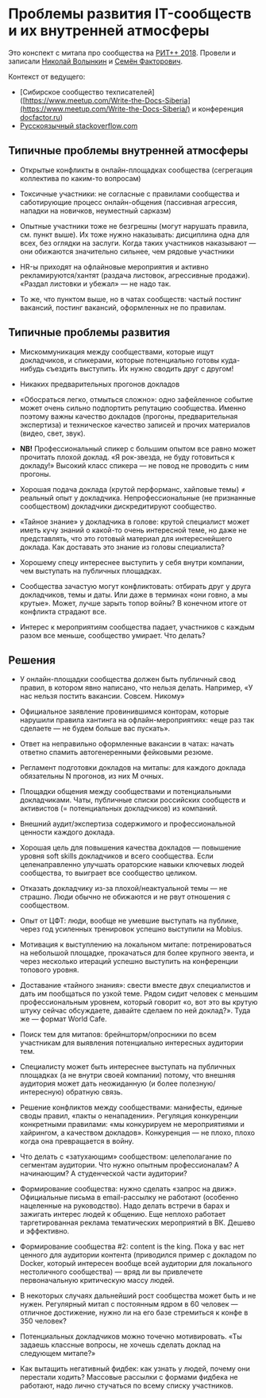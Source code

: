 # Проблемы развития IT-сообществ и их внутренней атмосферы

Это конспект с митапа про сообщества на [РИТ++ 2018](http://ritfest.ru/moscow/2018). Провели и записали [Николай Волынкин](http://nick.volynkin.gitlab.io) и [Семён Факторович](http://documentat.io).

Контекст от ведущего:

* [Сибирское сообщество техписателей]([https://www.meetup.com/Write-the-Docs-Siberia](https://www.meetup.com/Write-the-Docs-Siberia/) и конференция [docfactor.ru](http://docfactor.ru))
* [Русскоязычный stackoverflow.com](https://ru.stackoverflow.com/)

## Типичные проблемы внутренней атмосферы

* Открытые конфликты в онлайн-площадках сообщества (сегрегация коллектива по каким-то вопросам)

* Токсичные участники: не согласные с правилами сообщества и саботирующие процесс онлайн-общения (пассивная агрессия, нападки на новичков, неуместный сарказм)

* Опытные участники тоже не безгрешны (могут нарушать правила, см. пункт выше). Их тоже нужно наказывать: дисциплина одна для всех, без оглядки на заслуги. Когда таких участников наказывают — они обижаются значительно сильнее, чем рядовые участники

* HR-ы приходят на офлайновые мероприятия и активно рекламируются/хантят (раздача листовок, агрессивные продажи). «Раздал листовки и убежал» — не надо так.

* То же, что пунктом выше, но в чатах сообществ: частый постинг вакансий, постинг вакансий, оформленных не по правилам.

## Типичные проблемы развития

* Мискоммуникация между сообществами, которые ищут докладчиков, и спикерами, которые потенциально готовы куда-нибудь съездить выступить. Их нужно сводить друг с другом!

* Никаких предварительных прогонов докладов

* «Обосраться легко, отмыться сложно»: одно зафейленное событие может очень сильно подпортить репутацию сообщества. Именно поэтому важны качество докладов (прогоны, предварительная экспертиза) и техническое качество записей и прочих материалов (видео, свет, звук).

* **NB!** Профессиональный спикер с большим опытом все равно может прочитать плохой доклад. «Я рок-звезда, не буду готовиться к докладу!» Высокий класс спикера — не повод не проводить с ним прогоны.

* Хорошая подача доклада (крутой перформанс, хайповые темы) ≠ реальный опыт у докладчика. Непрофессиональные (не признанные сообществом) докладчики дискредитируют сообщество.

* «Тайное знание» у докладчика в голове: крутой специалист может иметь кучу знаний о какой-то очень интересной теме, но даже не представлять, что это готовый материал для интереснейшего доклада. Как доставать это знание из головы специалиста?

* Хорошему спецу интереснее выступить у себя внутри компании, чем выступать на публичных площадках.

* Сообщества зачастую могут конфликтовать: отбирать друг у друга докладчиков, темы и даты. Или даже в терминах «они говно, а мы крутые». Может, лучше зарыть топор войны? В конечном итоге от конфликта страдают все. 

* Интерес к мероприятиям сообщества падает, участников с каждым разом все меньше, сообщество умирает. Что делать?


## Решения

* У онлайн-площадки сообщества должен быть публичный свод правил, в котором явно написано, что нельзя делать. Например, «У нас нельзя постить вакансии. Совсем. Никому»

* Официальное заявление провинившимся конторам, которые нарушили правила хантинга на офлайн-мероприятиях: «еще раз так сделаете — не будем больше вас пускать».

* Ответ на неправильно оформленные вакансии в чатах: начать ответно спамить автогенеренными фейковыми резюме.

* Регламент подготовки докладов на митапы: для каждого доклада обязательны N прогонов, из них M очных.

* Площадки общения между сообществами и потенциальными докладчиками. Чаты, публичные списки российских сообществ и активистов (= потенциальных докладчиков) из компаний.

* Внешний аудит/экспертиза содержимого и профессиональной ценности каждого доклада. 

* Хорошая цель для повышения качества докладов — повышение уровня soft skills докладчиков и всего сообщества. Если целенаправленно улучшать ораторские навыки ключевых людей сообщества, то выиграет все сообщество целиком.

* Отказать докладчику из-за плохой/неактуальной темы — не страшно. Люди обычно не обижаются и не рвут отношения с сообществом.

* Опыт от ЦФТ: люди, вообще не умевшие выступать на публике, через год усиленных тренировок успешно выступили на Mobius.

* Мотивация к выступлению на локальном митапе: потренироваться на небольшой площадке, прокачаться для более крупного эвента, и через несколько итераций успешно выступить на конференции топового уровня.

* Доставание «тайного знания»: свести вместе двух специалистов и дать им пообщаться по узкой теме. Рядом сидит человек с меньшим профессиональным уровнем, который говорит «о, вот это вы крутую штуку сейчас обсуждаете, давайте сделаем по ней доклад?». Туда же — формат World Cafe.

* Поиск тем для митапов: брейншторм/опросники по всем участникам для выявления потенциально интересных аудитории тем.

* Специалисту может быть интереснее выступать на публичных площадках (а не внутри своей компании) потому, что внешняя аудитория может дать неожиданную (и более полезную/интересную) обратную связь.

* Решение конфликтов между сообществами: манифесты, единые своды правил, «пакты о ненападении». Регуляция конкуренции конкретными правилами: «мы конкурируем не мероприятиями и хайрингом, а качеством докладов». Конкуренция — не плохо, плохо когда она превращается в войну.

* Что делать с «затухающим» сообществом: целеполагание по сегментам аудитории. Что нужно опытным профессионалам? А начинающим? А студенческой части аудитории?

* Формирование сообщества: нужно сделать «запрос на движ». Официальные письма в email-рассылку не работают (особенно нацеленные на руководство). Надо делать встречи в барах и зажигать интерес людей к общению. Еще неплохо работает таргетированная реклама тематических мероприятий в ВК. Дешево и эффективно.

* Формирование сообщества #2: content is the king. Пока у вас нет ценного для аудитории контента (приводился пример с докладом по Docker, который интересен вообще всей аудитории для локального нестоличного сообщества) — вряд ли вы привлечете первоначальную критическую массу людей.

* В некоторых случаях дальнейший рост сообщества может быть и не нужен. Регулярный митап с постоянным ядром в 60 человек — отличное достижение, нужно ли на его базе стремиться к конфе в 350 человек?

* Потенциальных докладчиков можно точечно мотивировать. «Ты задаешь классные вопросы, не хочешь сделать доклад на следующем митапе?»

* Как вытащить негативный фидбек: как узнать у людей, почему они перестали ходить? Массовые рассылки с формами фидбека не работают, надо лично стучаться по всему списку участников.


